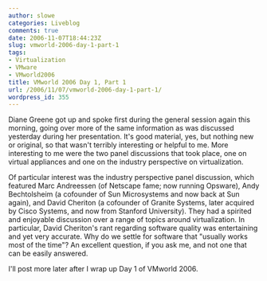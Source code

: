 ```yaml
---
author: slowe
categories: Liveblog
comments: true
date: 2006-11-07T18:44:23Z
slug: vmworld-2006-day-1-part-1
tags:
- Virtualization
- VMware
- VMworld2006
title: VMworld 2006 Day 1, Part 1
url: /2006/11/07/vmworld-2006-day-1-part-1/
wordpress_id: 355
---
```


Diane Greene got up and spoke first during the general session again this morning, going over more of the same information as was discussed yesterday during her presentation. It's good material, yes, but nothing new or original, so that wasn't terribly interesting or helpful to me. More interesting to me were the two panel discussions that took place, one on virtual appliances and one on the industry perspective on virtualization.

Of particular interest was the industry perspective panel discussion, which featured Marc Andreessen (of Netscape fame; now running Opsware), Andy Bechtolsheim (a cofounder of Sun Microsystems and now back at Sun again), and David Cheriton (a cofounder of Granite Systems, later acquired by Cisco Systems, and now from Stanford University). They had a spirited and enjoyable discussion over a range of topics around virtualization. In particular, David Cheriton's rant regarding software quality was entertaining and yet very accurate. Why do we settle for software that "usually works most of the time"? An excellent question, if you ask me, and not one that can be easily answered.

I'll post more later after I wrap up Day 1 of VMworld 2006.
